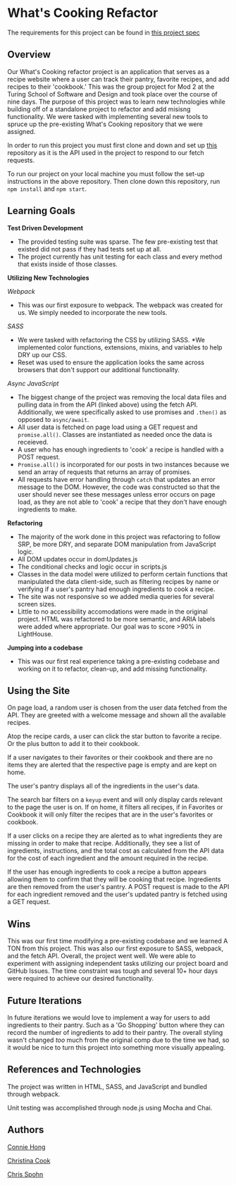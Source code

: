 # What's Cooking Refactor

The requirements for this project can be found in [this project spec](https://frontend.turing.io/projects/module-2/refactor-tractor-wc.html)

## Overview

Our What's Cooking refactor project is an application that serves as a recipe website where a user can track their pantry, favorite recipes, and add recipes to their 'cookbook.' This was the group project for Mod 2 at the Turing School of Software and Design and took place over the course of nine days. The purpose of this project was to learn new technologies while building off of a standalone project to refactor and add misisng functionality. We were tasked with implementing several new tools to spruce up the pre-existing What's Cooking repository that we were assigned. 

In order to run this project you must first clone and down and set up [this](https://github.com/turingschool-examples/whats-cookin-starter-kit) repository as it is the API used in the project to respond to our fetch requests. 

To run our project on your local machine you must follow the set-up instructions in the above repository. Then clone down this repository, run `npm install` and `npm start`. 

## Learning Goals

__Test Driven Development__

* The provided testing suite was sparse. The few pre-existing test that existed did not pass if they had tests set up at all. 
* The project currently has unit testing for each class and every method that exists inside of those classes.

__Utilizing New Technologies__

*Webpack*

* This was our first exposure to webpack. The webpack was created for us. We simply needed to incorporate the new tools.

*SASS*

* We were tasked with refactoring the CSS by utilizing SASS. 
*We implemented color functions, extensions, mixins, and variables to help DRY up our CSS.
* Reset was used to ensure the application looks the same across browsers that don't support our additional functionality. 

*Async JavaScript*

* The biggest change of the project was removing the local data files and pulling data in from the API (linked above) using the fetch API. Additionally, we were specifically asked to use promises and `.then()` as opposed to `async/await`.
* All user data is fetched on page load using a GET request and `promise.all()`. Classes are instantiated as needed once the data is receieved.
* A user who has enough ingredients to 'cook' a recipe is handled with a POST request.
* `Promise.all()` is incorporated for our posts in two instances because we send an array of requests that returns an array of promises.
* All requests have error handling through `catch` that updates an error message to the DOM. However, the code was constructed so that the user should never see these messages unless error occurs on page load, as they are not able to 'cook' a recipe that they don't have enough ingredients to make. 

__Refactoring__

* The majority of the work done in this project was refactoring to follow SRP, be more DRY, and separate DOM manipulation from JavaScript logic.
* All DOM updates occur in domUpdates.js
* The conditional checks and logic occur in scripts.js
* Classes in the data model were utilized to perform certain functions that manipulated the data client-side, such as filtering recipes by name or verifying if a user's pantry had enough ingredients to cook a recipe.
* The site was not responsive so we added media queries for several screen sizes. 
* Little to no accessibility accomodations were made in the original project. HTML was refactored to be more semantic, and ARIA labels were added where appropriate. Our goal was to score >90% in LightHouse.

__Jumping into a codebase__

* This was our first real experience taking a pre-existing codebase and working on it to refactor, clean-up, and add missing functionality. 

## Using the Site

On page load, a random user is chosen from the user data fetched from the API. They are greeted with a welcome message and shown all the available recipes.

Atop the recipe cards, a user can click the star button to favorite a recipe. Or the plus button to add it to their cookbook. 

If a user navigates to their favorites or their cookbook and there are no items they are alerted that the respective page is empty and are kept on home. 

The user's pantry displays all of the ingredients in the user's data. 

The search bar filters on a `keyup` event and will only display cards relevant to the page the user is on. If on home, it filters all recipes, if in Favorites or Cookbook it will only filter the recipes that are in the user's favorites or cookbook. 

If a user clicks on a recipe they are alerted as to what ingredients they are missing in order to make that recipe. Additionally, they see a list of ingredients, instructions, and the total cost as calculated from the API data for the cost of each ingredient and the amount required in the recipe. 

If the user has enough ingredients to cook a recipe a button appears allowing them to confirm that they will be cooking that recipe. Ingredients are then removed from the user's pantry. A POST request is made to the API for each ingredient removed and the user's updated pantry is fetched using a GET request. 

## Wins

This was our first time modifying a pre-existing codebase and we learned A TON from this project. This was also our first exposure to SASS, webpack, and the fetch API. Overall, the project went well. We were able to experiment with assigning independent tasks utilizing our project board and GitHub Issues. The time constraint was tough and several 10+ hour days were required to achieve our desired functionality. 

## Future Iterations

In future iterations we would love to implement a way for users to add ingredients to their pantry. Such as a 'Go Shopping' button where they can record the number of ingredients to add to their pantry. The overall styling wasn't changed *too* much from the original comp due to the time we had, so it would be nice to turn this project into something more visually appealing. 

## References and Technologies

The project was written in HTML, SASS, and JavaScript and bundled through webpack.

Unit testing was accomplished through node.js using Mocha and Chai.

## Authors

[Connie Hong](https://github.com/conconartist)

[Christina Cook](https://github.com/christina-cook)

[Chris Spohn](https://github.com/CJSpohn)

